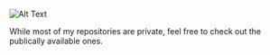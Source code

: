 
![Alt Text](https://bestanimations.com/media/nature/1315285075flowing-waterfall-cliff-green-nature-animated-gif.gif)

While most of my repositories are private, feel free to check out the publically available ones.

